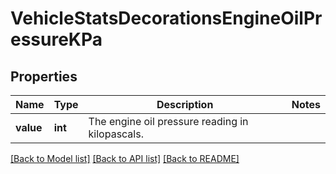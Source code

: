 # VehicleStatsDecorationsEngineOilPressureKPa

## Properties
Name | Type | Description | Notes
------------ | ------------- | ------------- | -------------
**value** | **int** | The engine oil pressure reading in kilopascals. | 

[[Back to Model list]](../README.md#documentation-for-models) [[Back to API list]](../README.md#documentation-for-api-endpoints) [[Back to README]](../README.md)


